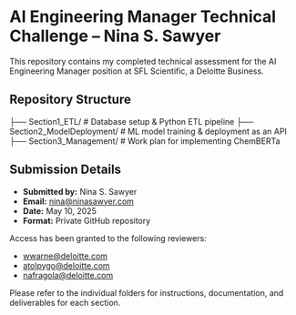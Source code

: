# AI Engineering Manager Technical Challenge – Nina S. Sawyer

This repository contains my completed technical assessment for the AI Engineering Manager position at SFL Scientific, a Deloitte Business.

## Repository Structure

├── Section1_ETL/ # Database setup & Python ETL pipeline
├── Section2_ModelDeployment/ # ML model training & deployment as an API
├── Section3_Management/ # Work plan for implementing ChemBERTa


## Submission Details

- **Submitted by:** Nina S. Sawyer
- **Email:** nina@ninasawyer.com
- **Date:** May 10, 2025
- **Format:** Private GitHub repository

Access has been granted to the following reviewers:
- wwarne@deloitte.com
- atolpygo@deloitte.com
- nafragola@deloitte.com

Please refer to the individual folders for instructions, documentation, and deliverables for each section.
